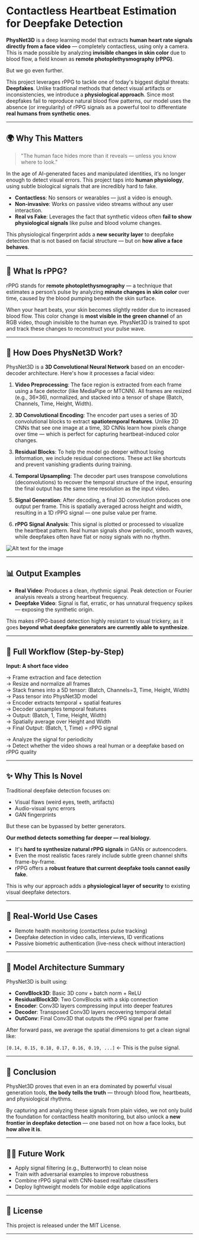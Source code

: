 # Contactless Heartbeat Estimation for Deepfake Detection

**PhysNet3D** is a deep learning model that extracts **human heart rate signals directly from a face video** — completely contactless, using only a camera. This is made possible by analyzing **invisible changes in skin color** due to blood flow, a field known as **remote photoplethysmography (rPPG)**.

But we go even further.

This project leverages rPPG to tackle one of today's biggest digital threats: **Deepfakes**. Unlike traditional methods that detect visual artifacts or inconsistencies, we introduce a **physiological approach**. Since most deepfakes fail to reproduce natural blood flow patterns, our model uses the absence (or irregularity) of rPPG signals as a powerful tool to differentiate **real humans from synthetic ones**.

---

## 🌍 Why This Matters

> "The human face hides more than it reveals — unless you know where to look."

In the age of AI-generated faces and manipulated identities, it’s no longer enough to detect visual errors. This project taps into **human physiology**, using subtle biological signals that are incredibly hard to fake.

- **Contactless**: No sensors or wearables — just a video is enough.
- **Non-invasive**: Works on passive video streams without any user interaction.
- **Real vs Fake**: Leverages the fact that synthetic videos often **fail to show physiological signals** like pulse and blood volume changes.

This physiological fingerprint adds a **new security layer** to deepfake detection that is not based on facial structure — but on **how alive a face behaves**.

---

## 🔬 What Is rPPG?

rPPG stands for **remote photoplethysmography** — a technique that estimates a person’s pulse by analyzing **minute changes in skin color** over time, caused by the blood pumping beneath the skin surface.

When your heart beats, your skin becomes slightly redder due to increased blood flow. This color change is **most visible in the green channel** of an RGB video, though invisible to the human eye. PhysNet3D is trained to spot and track these changes to reconstruct your pulse wave.

---

## 🧠 How Does PhysNet3D Work?

PhysNet3D is a **3D Convolutional Neural Network** based on an encoder-decoder architecture. Here's how it processes a facial video:

1. **Video Preprocessing**: The face region is extracted from each frame using a face detector (like MediaPipe or MTCNN). All frames are resized (e.g., 36×36), normalized, and stacked into a tensor of shape (Batch, Channels, Time, Height, Width).

2. **3D Convolutional Encoding**: The encoder part uses a series of 3D convolutional blocks to extract **spatiotemporal features**. Unlike 2D CNNs that see one image at a time, 3D CNNs learn how pixels change over time — which is perfect for capturing heartbeat-induced color changes.

3. **Residual Blocks**: To help the model go deeper without losing information, we include residual connections. These act like shortcuts and prevent vanishing gradients during training.

4. **Temporal Upsampling**: The decoder part uses transpose convolutions (deconvolutions) to recover the temporal structure of the input, ensuring the final output has the same time resolution as the input video.

5. **Signal Generation**: After decoding, a final 3D convolution produces one output per frame. This is spatially averaged across height and width, resulting in a 1D rPPG signal — one pulse value per frame.

6. **rPPG Signal Analysis**: This signal is plotted or processed to visualize the heartbeat pattern. Real human signals show periodic, smooth waves, while deepfakes often have flat or noisy signals with no rhythm.

![Alt text for the image](Deepfake\RPPG_Jupyter_notebook\Readme_imgs\flowchart.png)

---

## 📊 Output Examples

- **Real Video**: Produces a clean, rhythmic signal. Peak detection or Fourier analysis reveals a strong heartbeat frequency.
- **Deepfake Video**: Signal is flat, erratic, or has unnatural frequency spikes — exposing the synthetic origin.

This makes rPPG-based detection highly resistant to visual trickery, as it goes **beyond what deepfake generators are currently able to synthesize**.

---

## 🧭 Full Workflow (Step-by-Step)

**Input: A short face video**

→ Frame extraction and face detection  
→ Resize and normalize all frames  
→ Stack frames into a 5D tensor: (Batch, Channels=3, Time, Height, Width)  
→ Pass tensor into PhysNet3D model  
→ Encoder extracts temporal + spatial features  
→ Decoder upsamples temporal features  
→ Output: (Batch, 1, Time, Height, Width)  
→ Spatially average over Height and Width  
→ Final Output: (Batch, 1, Time) = rPPG signal  

→ Analyze the signal for periodicity  
→ Detect whether the video shows a real human or a deepfake based on rPPG quality  

---

## ✨ Why This Is Novel

Traditional deepfake detection focuses on:

- Visual flaws (weird eyes, teeth, artifacts)
- Audio-visual sync errors
- GAN fingerprints

But these can be bypassed by better generators.

**Our method detects something far deeper — real biology.**

- It's **hard to synthesize natural rPPG signals** in GANs or autoencoders.
- Even the most realistic faces rarely include subtle green channel shifts frame-by-frame.
- rPPG offers a **robust feature that current deepfake tools cannot easily fake**.

This is why our approach adds a **physiological layer of security** to existing visual deepfake detectors.

---

## 🧪 Real-World Use Cases

- Remote health monitoring (contactless pulse tracking)
- Deepfake detection in video calls, interviews, ID verifications
- Passive biometric authentication (live-ness check without interaction)

---

## 🧩 Model Architecture Summary

PhysNet3D is built using:

- **ConvBlock3D**: Basic 3D conv + batch norm + ReLU
- **ResidualBlock3D**: Two ConvBlocks with a skip connection
- **Encoder**: Conv3D layers compressing input into deeper features
- **Decoder**: Transposed Conv3D layers recovering temporal detail
- **OutConv**: Final Conv3D that outputs the rPPG signal per frame

After forward pass, we average the spatial dimensions to get a clean signal like:

`[0.14, 0.15, 0.18, 0.17, 0.16, 0.19, ...]` ← This is the pulse signal.

---

## 📍 Conclusion

PhysNet3D proves that even in an era dominated by powerful visual generation tools, **the body tells the truth** — through blood flow, heartbeats, and physiological rhythms.

By capturing and analyzing these signals from plain video, we not only build the foundation for contactless health monitoring, but also unlock a **new frontier in deepfake detection** — one based not on how a face looks, but **how alive it is**.

---

## 👨‍🔬 Future Work

- Apply signal filtering (e.g., Butterworth) to clean noise  
- Train with adversarial examples to improve robustness  
- Combine rPPG signal with CNN-based real/fake classifiers  
- Deploy lightweight models for mobile edge applications

---

## 📜 License

This project is released under the MIT License.

---
